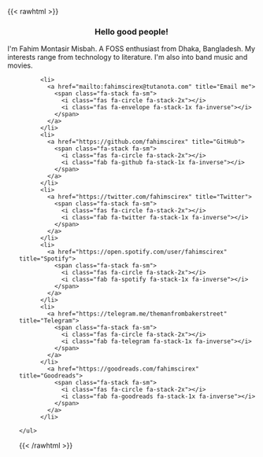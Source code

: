 ---
---
{{< rawhtml >}}
<h3 align="center"> Hello good people! </h3>

<p>I'm Fahim Montasir Misbah. A FOSS enthusiast from Dhaka, Bangladesh. My interests range from technology to literature. I'm also into band music and movies.</p>

<p></p>

<ul class="list-inline text-center footer-links">

          <li>
            <a href="mailto:fahimscirex@tutanota.com" title="Email me">
              <span class="fa-stack fa-sm">
                <i class="fas fa-circle fa-stack-2x"></i>
                <i class="fas fa-envelope fa-stack-1x fa-inverse"></i>
              </span>
            </a>
          </li>
          <li>
            <a href="https://github.com/fahimscirex" title="GitHub">
              <span class="fa-stack fa-sm">
                <i class="fas fa-circle fa-stack-2x"></i>
                <i class="fab fa-github fa-stack-1x fa-inverse"></i>
              </span>
            </a>
          </li>
          <li>
            <a href="https://twitter.com/fahimscirex" title="Twitter">
              <span class="fa-stack fa-sm">
                <i class="fas fa-circle fa-stack-2x"></i>
                <i class="fab fa-twitter fa-stack-1x fa-inverse"></i>
              </span>
            </a>
          </li>
          <li>
            <a href="https://open.spotify.com/user/fahimscirex" title="Spotify">
              <span class="fa-stack fa-sm">
                <i class="fas fa-circle fa-stack-2x"></i>
                <i class="fab fa-spotify fa-stack-1x fa-inverse"></i>
              </span>
            </a>
          </li>
          <li>
            <a href="https://telegram.me/themanfrombakerstreet" title="Telegram">
              <span class="fa-stack fa-sm">
                <i class="fas fa-circle fa-stack-2x"></i>
                <i class="fab fa-telegram fa-stack-1x fa-inverse"></i>
              </span>
            </a>
          </li>
            <a href="https://goodreads.com/fahimscirex" title="Goodreads">
              <span class="fa-stack fa-sm">
                <i class="fas fa-circle fa-stack-2x"></i>
                <i class="fab fa-goodreads fa-stack-1x fa-inverse"></i>
              </span>
            </a>
          </li>

    </ul>

{{< /rawhtml >}}
